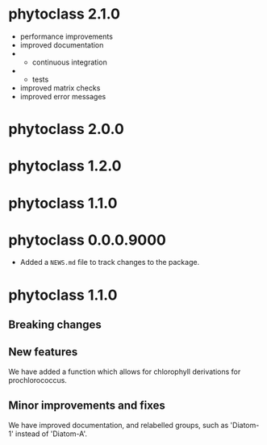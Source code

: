 # phytoclass 2.1.0
* performance improvements
* improved documentation
* + continuous integration
* + tests
* improved matrix checks
* improved error messages

# phytoclass 2.0.0

# phytoclass 1.2.0

# phytoclass 1.1.0

# phytoclass 0.0.0.9000

* Added a `NEWS.md` file to track changes to the package.

# phytoclass 1.1.0

## Breaking changes

## New features

We have added a function which allows for chlorophyll derivations for prochlorococcus.

## Minor improvements and fixes

We have improved documentation, and relabelled groups, such as 'Diatom-1' instead of 'Diatom-A'.
